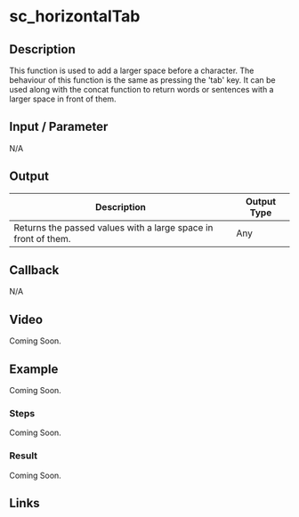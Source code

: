 # sc_horizontalTab

## Description

This function is used to add a larger space before a character. The behaviour of this function is the same as pressing the 'tab' key. It can be used along with the concat function to return words or sentences with a larger space in front of them.

## Input / Parameter

N/A

## Output

| Description | Output Type |
| ------ | ------ |
| Returns the passed values with a large space in front of them. | Any |

## Callback

N/A

## Video

Coming Soon.

<!-- Format: [![Video]({image-path})]({url-link}) -->

## Example

Coming Soon.

<!-- Share a scenario, like a user requirements. -->

### Steps

Coming Soon.

<!-- Show the steps and share some screenshots.

1. .....

Format: ![]({image-path}) -->

### Result

Coming Soon.

<!-- Explain the output.

Format: ![]({image-path}) -->

## Links